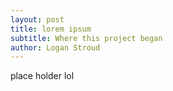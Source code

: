 ```yaml
---
layout: post
title: lorem ipsum 
subtitle: Where this project began
author: Logan Stroud
---
```


place holder lol
